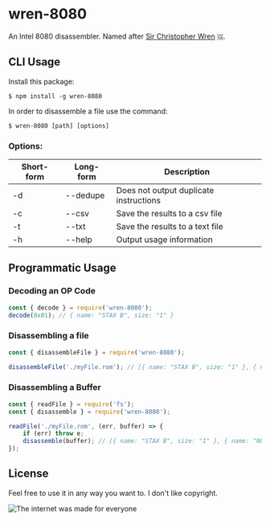 # wren-8080

An Intel 8080 disassembler. Named after [Sir Christopher Wren](https://pt.wikipedia.org/wiki/Christopher_Wren) 🇬.


## CLI Usage

Install this package:

```console
$ npm install -g wren-8080
```

In order to disassemble a file use the command:

```console
$ wren-8080 [path] [options]
```

### Options:

| Short-form | Long-form | Description                             |
|------------|-----------|-----------------------------------------|
| -d         | --dedupe  | Does not output duplicate instructions  |
| -c         | --csv     | Save the results to a csv file          |
| -t         | --txt     | Save the results to a text file         |
| -h         | --help    | Output usage information                |


## Programmatic Usage

### Decoding an OP Code

```js
const { decode } = require('wren-8080');
decode(0x01); // { name: "STAX B", size: "1" }
```

### Disassembling a file

```js
const { disassembleFile } = require('wren-8080');

disassembleFile('./myFile.rom'); // [{ name: "STAX B", size: "1" }, { name: "NOP", size: "1" }]
```

### Disassembling a Buffer

```js
const { readFile } = require('fs');
const { disassemble } = require('wren-8080');

readFile('./myFile.rom', (err, buffer) => {
    if (err) throw e;
    disassemble(buffer); // [{ name: "STAX B", size: "1" }, { name: "NOP", size: "1" }]
});
```


## License

Feel free to use it in any way you want to. I don't like copyright.

![The internet was made for everyone](https://upload.wikimedia.org/wikipedia/commons/thumb/8/8b/Copyleft.svg/444px-Copyleft.svg.png)
